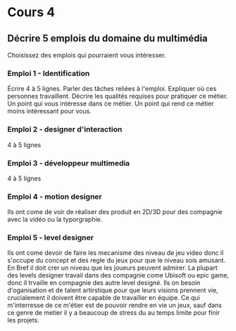 # Cours 4
## Décrire 5 emplois du domaine du multimédia
Choisissez des emplois qui pourraient vous intéresser. 

### Emploi 1 - Identification
Écrire 4 à 5 lignes. Parler des tâches reliées à l'emploi. Expliquer où ces personnes travaillent. Décrire les qualités requises pour pratiquer ce métier. Un point qui vous intéresse dans ce métier. Un point qui rend ce métier moins intéressant pour vous.  

### Emploi 2 - designer d'interaction
4 à 5 lignes

### Emploi 3 - développeur multimedia
4 à 5 lignes 

### Emploi 4 - motion designer
Ils ont come de voir de réaliser des produit en 2D/3D pour des compagnie avec la vidéo ou la typorgraphie.

### Emploi 5 - level designer
Ils ont come devoir de faire les mecanisme des niveau de jeu video donc il s'occupe du concept et des regle du jeux pour que le niveau sois amusant. En Bref il doit crer un niveau que les joueurs peuvent admirer. La plupart des levels designer travail dans des compagnie come Ubisoft ou epic game, donc il trvaille en compagnie des autre level designé. Ils on besoin d'oganisation et de talent artirstique pour que leurs visions prennent vie, crucialement il doivent être capable de travailler en équipe. Ce qui m'interresse de ce m'étier est de pouvoir rendre en vie un jeux, sauf dans ce genre de metier il y a beaucoup de stress du au temps limite pour finir les projets.


